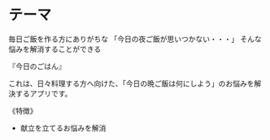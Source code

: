 # テーマ
毎日ご飯を作る方にありがちな
「今日の夜ご飯が思いつかない・・・」
そんな悩みを解消することができる

『今日のごはん』

これは、日々料理する方へ向けた、「今日の晩ご飯は何にしよう」のお悩みを解決するアプリです。

《特徴》
- 献立を立てるお悩みを解消
